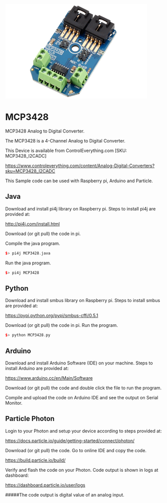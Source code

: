 [![MCP3428](MCP3428_I2CADC.png)](https://www.controleverything.com/content/Analog-Digital-Converters?sku=MCP3428_I2CADC)
# MCP3428
MCP3428 Analog to Digital Converter.

The MCP3428 is a 4-Channel Analog to Digital Converter.

This Device is available from ControlEverything.com [SKU: MCP3428_I2CADC]

https://www.controleverything.com/content/Analog-Digital-Converters?sku=MCP3428_I2CADC

This Sample code can be used with Raspberry pi, Arduino and Particle.

## Java
Download and install pi4j library on Raspberry pi. Steps to install pi4j are provided at:

http://pi4j.com/install.html

Download (or git pull) the code in pi.

Compile the java program.
```cpp
$> pi4j MCP3428.java
```

Run the java program.
```cpp
$> pi4j MCP3428
```

## Python
Download and install smbus library on Raspberry pi. Steps to install smbus are provided at:

https://pypi.python.org/pypi/smbus-cffi/0.5.1

Download (or git pull) the code in pi. Run the program.

```cpp
$> python MCP3428.py
```

## Arduino
Download and install Arduino Software (IDE) on your machine. Steps to install Arduino are provided at:

https://www.arduino.cc/en/Main/Software

Download (or git pull) the code and double click the file to run the program.

Compile and upload the code on Arduino IDE and see the output on Serial Monitor.


## Particle Photon

Login to your Photon and setup your device according to steps provided at:

https://docs.particle.io/guide/getting-started/connect/photon/

Download (or git pull) the code. Go to online IDE and copy the code.

https://build.particle.io/build/

Verify and flash the code on your Photon. Code output is shown in logs at dashboard:

https://dashboard.particle.io/user/logs

#####The code output is digital value of an analog input.
